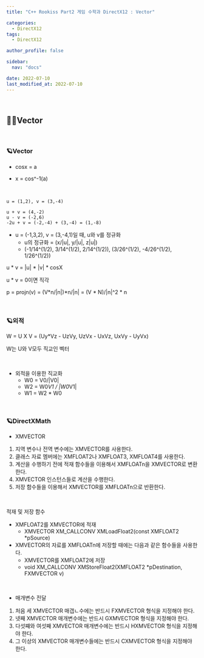 ```yaml
---
title: "C++ Rookiss Part2 게임 수학과 DirectX12 : Vector"

categories:
  - DirectX12
tags:
  - DirectX12

author_profile: false

sidebar:
  nav: "docs"

date: 2022-07-10
last_modified_at: 2022-07-10
---
```


<br>


## 🙇‍♀️Vector


<br>


### 🪐Vector

* cosx = a
- x = cos^-1(a)

<br>

```
u = (1,2), v = (3,-4)

u + v = (4,-2)
u - v = (-2,6)
-2u + v = (-2,-4) + (3,-4) = (1,-8)
```

* u = (-1,3,2), v = (3,-4,1)일 때, u와 v를 정규화
    - u의 정규화 = (x/|u|, y/|u|, z|u|)
    - (-1/14^(1/2), 3/14^(1/2), 2/14^(1/2)), (3/26^(1/2), -4/26^(1/2), 1/26^(1/2))

u * v = |u| * |v| * cosX

u * v = 0이면 직각

p = projn(v) = (V*n/|n|)*n/|n| = (V * N)/|n|^2 * n

<br>

### 🪐외적

W = U X V = (Uy*Vz - UzVy, UzVx - UxVz, UxVy - UyVx)

W는 U와 V모두 직교인 벡터

<br>

* 외적을 이용한 직교화
    - W0 = V0/|V0|
    - W2 = W0*V1 / |W0*V1|
    - W1 = W2 * W0

<br>

### 🪐DirectXMath

* XMVECTOR

1. 지역 변수나 전역 변수에는 XMVECTOR를 사용한다.
2. 클래스 자료 멤버에는 XMFLOAT2나 XMFLOAT3, XMFLOAT4를 사용한다.
3. 계산을 수행하기 전에 적재 함수들을 이용해서 XMFLOATn을 XMVECTOR로 변환한다.
4. XMVECTOR 인스턴스들로 계산을 수행한다.
5. 저장 함수들을 이용해서 XMVECTOR를 XMFLOATn으로 반환한다.

<br>

적재 및 저장 함수

* XMFLOAT2를 XMVECTOR에 적재
    - XMVECTOR XM_CALLCONV XMLoadFloat2(const XMFLOAT2 *pSource)
* XMVECTOR의 자료를 XMFLOATn에 저장할 때에는 다음과 같은 함수들을 사용한다.
    - XMVECTOR를 XMFLOAT2에 저장
    - void XM_CALLCONV XMStoreFloat2(XMFLOAT2 *pDestination, FXMVECTOR v)

<br>

* 매개변수 전달
1. 처음 세 XMVECTOR 매갭ㄴ수에는 반드시 FXMVECTOR 형식을 지정해야 한다.
2. 넷째 XMVECTOR 매개변수에는 반드시 GXMVECTOR 형식을 지정해야 한다.
3. 다섯쨰와 여섯째 XMVECTOR 매개변수에는 반드시 HXMVECTOR 형식을 지정해야 한다.
4. 그 이상의 XMVECTOR 매개변수들에는 반드시 CXMVECTOR 형식을 지정해야 한다.